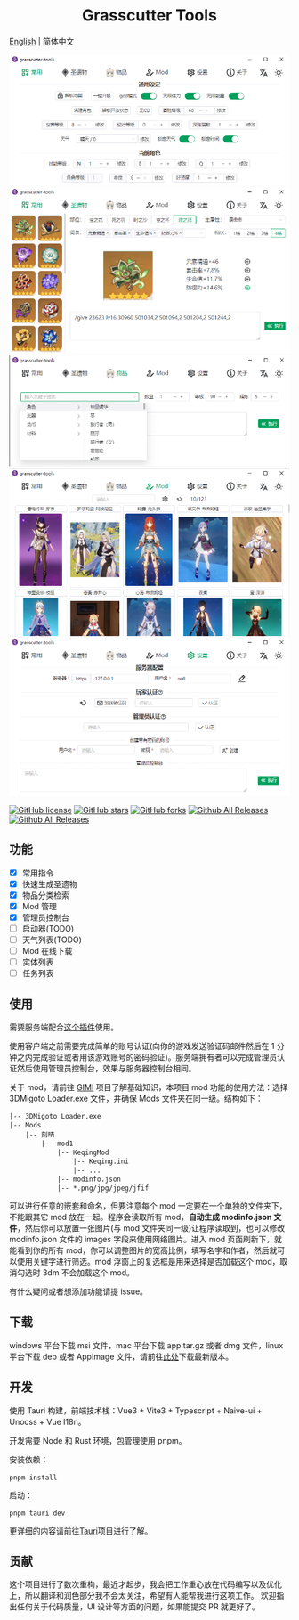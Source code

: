 <h1 align="center">Grasscutter Tools</h1>

[English](README.md) | 简体中文

![](img/b001.png)
![](img/b101.png)
![](img/b201.png)
![](img/b301.png)
![](img/b401.png)

[![GitHub license](https://img.shields.io/github/license/jianxingxuejian/grasscutter-tools)](https://github.com/jianxingxuejian/grasscutter-tools/blob/main/LICENSE)
[![GitHub stars](https://img.shields.io/github/stars/jianxingxuejian/grasscutter-tools)](https://github.com/jianxingxuejian/grasscutter-tools/stargazers)
[![GitHub forks](https://img.shields.io/github/forks/jianxingxuejian/grasscutter-tools)](https://github.com/jianxingxuejian/grasscutter-tools/network/members)
[![Github All Releases](https://img.shields.io/github/downloads/jianxingxuejian/grasscutter-tools/total.svg)](https://github.com/jianxingxuejian/grasscutter-tools/releases)
[![Github All Releases](https://img.shields.io/github/v/release/jianxingxuejian/grasscutter-tools)](https://github.com/jianxingxuejian/grasscutter-tools/releases)

## 功能

- [x] 常用指令
- [x] 快速生成圣遗物
- [x] 物品分类检索
- [x] Mod 管理
- [x] 管理员控制台
- [ ] 启动器(TODO)
- [ ] 天气列表(TODO)
- [ ] Mod 在线下载
- [ ] 实体列表
- [ ] 任务列表

## 使用

需要服务端配合[这个插件](https://github.com/jianxingxuejian/grasscutter-plugin/releases/tag/v1.4.1)使用。

使用客户端之前需要完成简单的账号认证(向你的游戏发送验证码邮件然后在 1 分钟之内完成验证或者用该游戏账号的密码验证)。服务端拥有者可以完成管理员认证然后使用管理员控制台，效果与服务器控制台相同。

关于 mod，请前往 [GIMI](https://github.com/SilentNightSound/GI-Model-Importer) 项目了解基础知识，本项目 mod 功能的使用方法：选择 3DMigoto Loader.exe 文件，并确保 Mods 文件夹在同一级。结构如下：

```
|-- 3DMigoto Loader.exe
|-- Mods
    |-- 刻晴
        |-- mod1
            |-- KeqingMod
                |-- Keqing.ini
                |-- ...
            |-- modinfo.json
            |-- *.png/jpg/jpeg/jfif
```

可以进行任意的嵌套和命名，但要注意每个 mod 一定要在一个单独的文件夹下，不能跟其它 mod 放在一起。程序会读取所有 mod，**自动生成 modinfo.json 文件**，然后你可以放置一张图片(与 mod 文件夹同一级)让程序读取到，也可以修改 modinfo.json 文件的 images 字段来使用网络图片。进入 mod 页面刷新下，就能看到你的所有 mod，你可以调整图片的宽高比例，填写名字和作者，然后就可以使用关键字进行筛选。mod 浮窗上的复选框是用来选择是否加载这个 mod，取消勾选时 3dm 不会加载这个 mod。

有什么疑问或者想添加功能请提 issue。

## 下载

windows 平台下载 msi 文件，mac 平台下载 app.tar.gz 或者 dmg 文件，linux 平台下载 deb 或者 AppImage 文件，请前往[此处](https://github.com/jianxingxuejian/grasscutter-tools/releases)下载最新版本。

## 开发

使用 Tauri 构建，前端技术栈：Vue3 + Vite3 + Typescript + Naive-ui + Unocss + Vue I18n。

开发需要 Node 和 Rust 环境，包管理使用 pnpm。

安装依赖：

```shell
pnpm install
```

启动：

```shell
pnpm tauri dev
```

更详细的内容请前往[Tauri](https://github.com/tauri-apps/tauri)项目进行了解。

## 贡献

这个项目进行了数次重构，最近才起步，我会把工作重心放在代码编写以及优化上，所以翻译和润色部分我不会太关注，希望有人能帮我进行这项工作。
欢迎指出任何关于代码质量，UI 设计等方面的问题，如果能提交 PR 就更好了。
